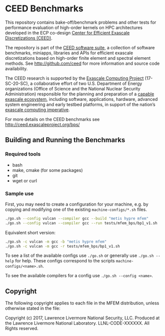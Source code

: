 # CEED Benchmarks

This repository contains bake-off/benchmark problems and other tests for
performance evaluation of high-order kernels on HPC architectures developed in
the ECP co-design [Center for Efficient Exascale Discretizations
(CEED)](http://ceed.exascaleproject.org).

The repository is part of the [CEED software
suite](http://ceed.exascaleproject.org/software/), a collection of software
benchmarks, miniapps, libraries and APIs for efficient exascale discretizations
based on high-order finite element and spectral element methods.  See
http://github.com/ceed for more information and source code availability.

The CEED research is supported by the [Exascale Computing
Project](https://exascaleproject.org/exascale-computing-project) (17-SC-20-SC),
a collaborative effort of two U.S. Department of Energy organizations (Office of
Science and the National Nuclear Security Administration) responsible for the
planning and preparation of a [capable exascale
ecosystem](https://exascaleproject.org/what-is-exascale/), including software,
applications, hardware, advanced system engineering and early testbed platforms,
in support of the nation’s [exascale computing
imperative](https://obamawhitehouse.archives.gov/the-press-office/2015/07/29/executive-order-creating-national-strategic-computing-initiative).

For more details on the CEED benchmarks see http://ceed.exascaleproject.org/bps/

## Building and Running the Benchmarks

### Required tools

* bash
* make, cmake (for some packages)
* git
* wget or curl

### Sample use

First, you may need to create a configuration for your machine, e.g. by copying
and modifying one of the existing `machine-configs/*.sh` files.

```sh
./go.sh --config vulcan --compiler gcc --build "metis hypre mfem"
./go.sh --config vulcan --compiler gcc --run tests/mfem_bps/bp1_v1.sh
```

Equivalent short version:

```sh
./go.sh -c vulcan -m gcc -b "metis hypre mfem"
./go.sh -c vulcan -m gcc -r tests/mfem_bps/bp1_v1.sh
```

To see a list of the available configs use `./go.sh` or generally use
`./go.sh --help` for help. These configs correspond to the scripts
`machine-configs/<name>.sh`.

To see the available compilers for a config use `./go.sh --config <name>`.

## Copyright

The following copyright applies to each file in the MFEM distribution, unless
otherwise stated in the file:

Copyright (c) 2017, Lawrence Livermore National Security, LLC. Produced at the
Lawrence Livermore National Laboratory. LLNL-CODE-XXXXXX. All Rights reserved.

